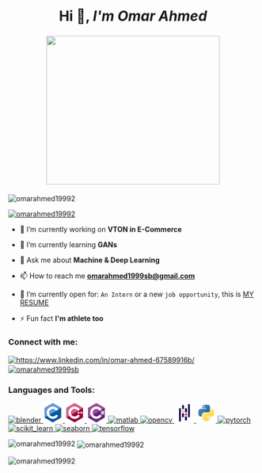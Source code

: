 <h1 align="center">Hi 👋, <em>I'm Omar Ahmed</em> </h1>
<h3 align="center">
  <img src="https://royalsociety.org/-/media/events/2016/04/Machine-learning/machine-learning-event-copyright-kirillm.jpg" width="350" height="300">
</h3>

<p align="left"> <img src="https://komarev.com/ghpvc/?username=omarahmed19992&label=Profile%20views&color=0e75b6&style=flat" alt="omarahmed19992" /> </p>

<p align="left"> <a href="https://github.com/ryo-ma/github-profile-trophy"><img src="https://github-profile-trophy.vercel.app/?username=omarahmed19992" alt="omarahmed19992" /></a> </p>

- 🔭 I’m currently working on **VTON in E-Commerce**

- 🌱 I’m currently learning **GANs**

- 💬 Ask me about **Machine & Deep Learning**

- 📫 How to reach me **omarahmed1999sb@gmail.com**

- 🤔 I’m currently open for:  `An Intern` or a new `job opportunity`, this is [MY RESUME](https://drive.google.com/file/d/1TG6Kvv4gU53DeSxH3pWfSBo9cDkE2_aD/view?usp=sharing)

- ⚡ Fun fact **I'm athlete too**

<h3 align="left">Connect with me:</h3>
<p align="left">
<a href="https://linkedin.com/in/https://www.linkedin.com/in/omar-ahmed-67589916b/" target="blank"><img align="center" src="https://raw.githubusercontent.com/rahuldkjain/github-profile-readme-generator/master/src/images/icons/Social/linked-in-alt.svg" alt="https://www.linkedin.com/in/omar-ahmed-67589916b/" height="30" width="40" /></a>
<a href="https://www.hackerrank.com/omarahmed1999sb" target="blank"><img align="center" src="https://raw.githubusercontent.com/rahuldkjain/github-profile-readme-generator/master/src/images/icons/Social/hackerrank.svg" alt="omarahmed1999sb" height="30" width="40" /></a>
</p>

<h3 align="left">Languages and Tools:</h3>
<p align="left"> <a href="https://www.blender.org/" target="_blank" rel="noreferrer"> <img src="https://download.blender.org/branding/community/blender_community_badge_white.svg" alt="blender" width="40" height="40"/> </a> <a href="https://www.cprogramming.com/" target="_blank" rel="noreferrer"> <img src="https://raw.githubusercontent.com/devicons/devicon/master/icons/c/c-original.svg" alt="c" width="40" height="40"/> </a> <a href="https://www.w3schools.com/cpp/" target="_blank" rel="noreferrer"> <img src="https://raw.githubusercontent.com/devicons/devicon/master/icons/cplusplus/cplusplus-original.svg" alt="cplusplus" width="40" height="40"/> </a> <a href="https://www.w3schools.com/cs/" target="_blank" rel="noreferrer"> <img src="https://raw.githubusercontent.com/devicons/devicon/master/icons/csharp/csharp-original.svg" alt="csharp" width="40" height="40"/> </a> <a href="https://www.mathworks.com/" target="_blank" rel="noreferrer"> <img src="https://upload.wikimedia.org/wikipedia/commons/2/21/Matlab_Logo.png" alt="matlab" width="40" height="40"/> </a> <a href="https://opencv.org/" target="_blank" rel="noreferrer"> <img src="https://www.vectorlogo.zone/logos/opencv/opencv-icon.svg" alt="opencv" width="40" height="40"/> </a> <a href="https://pandas.pydata.org/" target="_blank" rel="noreferrer"> <img src="https://raw.githubusercontent.com/devicons/devicon/2ae2a900d2f041da66e950e4d48052658d850630/icons/pandas/pandas-original.svg" alt="pandas" width="40" height="40"/> </a> <a href="https://www.python.org" target="_blank" rel="noreferrer"> <img src="https://raw.githubusercontent.com/devicons/devicon/master/icons/python/python-original.svg" alt="python" width="40" height="40"/> </a> <a href="https://pytorch.org/" target="_blank" rel="noreferrer"> <img src="https://www.vectorlogo.zone/logos/pytorch/pytorch-icon.svg" alt="pytorch" width="40" height="40"/> </a> <a href="https://scikit-learn.org/" target="_blank" rel="noreferrer"> <img src="https://upload.wikimedia.org/wikipedia/commons/0/05/Scikit_learn_logo_small.svg" alt="scikit_learn" width="40" height="40"/> </a> <a href="https://seaborn.pydata.org/" target="_blank" rel="noreferrer"> <img src="https://seaborn.pydata.org/_images/logo-mark-lightbg.svg" alt="seaborn" width="40" height="40"/> </a> <a href="https://www.tensorflow.org" target="_blank" rel="noreferrer"> <img src="https://www.vectorlogo.zone/logos/tensorflow/tensorflow-icon.svg" alt="tensorflow" width="40" height="40"/> </a> </p>

<p><img align="left" src="https://github-readme-stats.vercel.app/api/top-langs?username=omarahmed19992&show_icons=true&locale=en&layout=compact" alt="omarahmed19992" /></p>

<p>&nbsp;<img align="center" src="https://github-readme-stats.vercel.app/api?username=omarahmed19992&show_icons=true&locale=en" alt="omarahmed19992" /></p>

<p><img align="center" src="https://github-readme-streak-stats.herokuapp.com/?user=omarahmed19992&" alt="omarahmed19992" /></p>


